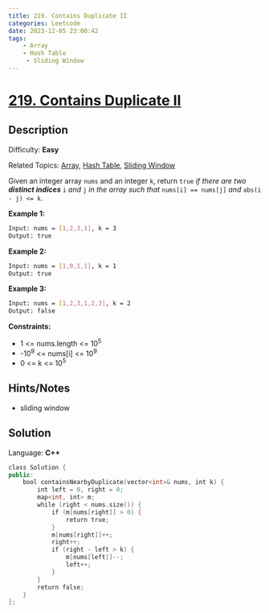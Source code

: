 ```yaml
---
title: 219. Contains Duplicate II
categories: Leetcode
date: 2023-12-05 23:00:42
tags:
    - Array
    - Hash Table
     - Sliding Window
---
```


# [219\. Contains Duplicate II](https://leetcode.com/problems/contains-duplicate-ii/)

## Description

Difficulty: **Easy**

Related Topics: [Array](https://leetcode.com/tag/https://leetcode.com/tag/array//), [Hash Table](https://leetcode.com/tag/https://leetcode.com/tag/hash-table//), [Sliding Window](https://leetcode.com/tag/https://leetcode.com/tag/sliding-window//)

Given an integer array `nums` and an integer `k`, return `true` _if there are two **distinct indices**_ `i` _and_ `j` _in the array such that_ `nums[i] == nums[j]` _and_ `abs(i - j) <= k`.

**Example 1:**

```bash
Input: nums = [1,2,3,1], k = 3
Output: true
```

**Example 2:**

```bash
Input: nums = [1,0,1,1], k = 1
Output: true
```

**Example 3:**

```bash
Input: nums = [1,2,3,1,2,3], k = 2
Output: false
```

**Constraints:**

* 1 <= nums.length <= 10<sup>5</sup>
* -10<sup>9</sup> <= nums[i] <= 10<sup>9</sup>
* 0 <= k <= 10<sup>5</sup>

## Hints/Notes

* sliding window

## Solution

Language: **C++**

```C++
class Solution {
public:
    bool containsNearbyDuplicate(vector<int>& nums, int k) {
        int left = 0, right = 0;
        map<int, int> m;
        while (right < nums.size()) {
            if (m[nums[right]] > 0) {
                return true;
            }
            m[nums[right]]++;
            right++;
            if (right - left > k) {
                m[nums[left]]--;
                left++;
            }
        }   
        return false;
    }
};
```

